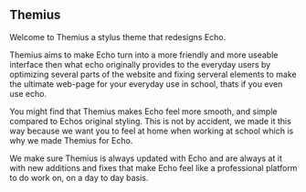 ## Themius
Welcome to Themius a stylus theme that redesigns Echo.

Themius aims to make Echo turn into a more friendly and more useable interface then what echo originally provides to the everyday users by optimizing several parts of the website and fixing serveral elements to make the ultimate web-page for your everyday use in school, thats if you even use echo.

You might find that Themius makes Echo feel more smooth, and simple compared to Echos original styling. This is not by accident, we made it this way because we want you to feel at home when working at school which is why we made Themius for Echo.

We make sure Themius is always updated with Echo and are always at it with new additions and fixes that make Echo feel like a professional platform to do work on, on a day to day basis.
